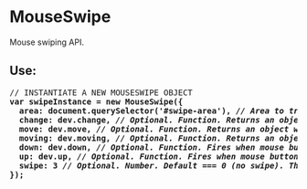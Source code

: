 # MouseSwipe
Mouse swiping API.

<h2>Use:</h2>
<pre>
// INSTANTIATE A NEW MOUSESWIPE OBJECT
<strong>var swipeInstance = new MouseSwipe({<strong>
  <strong>area:</strong> document.querySelector('#swipe-area'), <em>// Area to track as an element.</em>
  <strong>change:</strong> dev.change, <em>// Optional. Function. Returns an object with ms, x, and y as the difference between the mouseup and mousedown events.</em>
  <strong>move:</strong> dev.move, <em>// Optional. Function. Returns an object with ms, x, and y as the ellapsed current datetime ms stamp, x and y coordinates since mousedown.</em>
  <strong>moving:</strong> dev.moving, <em>// Optional. Function. Returns an object with ms, x, and y as the current datetime ms stamp, x and y coordinates.</em>
  <strong>down:</strong> dev.down, <em>// Optional. Function. Fires when mouse button is pressed.</em>
  <strong>up:</strong> dev.up, <em>// Optional. Function. Fires when mouse button is released.</em>
  <strong>swipe:</strong> 3 <em>// Optional. Number. Default === 0 (no swipe). The precision of what is considered a swipe. 1 === 45 degrees, 2 === 22.5 degrees, 3 === 15 degrees, etc. Returns swipe directions as lowercase strings 'left','right','up' or 'down'.</em>
<strong>});</strong>
</pre>
